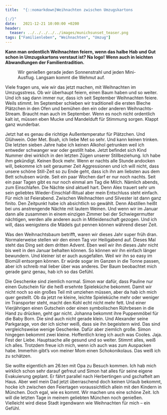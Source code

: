```yaml
---
title:  "{::nomarkdown}Weihnachten zwischen Umzugskartons

{:/}"
date:   2021-12-21 10:00:00 +0200
header:
  teaser: ../../../../../images/munichsunset_teaser.png
tags: ["Familienleben", "Weihnachten", "Umzug"]
---
```


**Kann man ordentlich Weihnachten feiern, wenn das halbe Hab und Gut schon in Umzugskartons verstaut ist? Na logo! Wenn auch in leichten Abwandlungen der Familientradition.**

<figure>
  <img src="../../../../../images/munichsunset.png" alt="">
  <figcaption>Wir genießen gerade jeden Sonnenstrahl und jeden Mini-Ausflug. Langsam kommt die Wehmut auf.</figcaption>
</figure>    

Viele fragen uns, wie wir das jetzt machen, mit Weihnachten im Umzugsstress. Ob wir überhaupt feiern, einen Baum haben und so weiter. Und ich sag dann immer nur, dass ich seit September Weihnachten feiere. Weils stimmt. Im September schieben wir traditionell die ersten Bleche Plätzchen in den Ofen und bemühen den ein oder anderen Weihnachts-Stream. Braucht man auch im September. Wenn es noch nicht ordentlich kalt ist, müssen eben Mucke und Mandelduft für Stimmung sorgen. Klappt ganz wunderbar. 

Jetzt hat es genau die richtige Außentemperatur für Plätzchen. Und Glühwein. Oder Met. Boah, ich liebe Met so sehr. Und kann keinen trinken. Die letzten sieben Jahre habe ich keinen Alkohol getrunken weil ich entweder schwanger war oder gestillt habe. Jetzt befindet sich Kind Nummer drei wirklich in den letzten Zügen unserer Stillbeziehung. Ich habe ihm gekündigt. Keinen Bock mehr. Wenn er nachts alle Stunde andocken will, bekomme ich seit geraumer Zeit Aggressionen und ich will nicht, dass unsere schöne Still-Zeit so zu Ende geht, dass ich ihn am liebsten aus dem Bett schubsen würde. Seit ein paar Wochen darf er nur noch nachts. Seit ein paar Tagen gibt es nur noch einmal am Tag die Milch. Nämlich abends, zum Einschlafen. Die Nächte sind aktuell hart. Denn Alex trauert sehr um sein geliebtes Wieder-Einschlaf-Ritual aber mein Entschluss steht einfach. Für mich ist Feierabend. Zwischen Weihnachten und Silvester ist dann ganz finito. Den Zeitpunkt habe ich absichtlich so gewählt. Denn Abstillen heißt bei uns anstrengende Nächte mit lautem Weinen. Und wenn wir im Januar dann alle zusammen in einem einzigen Zimmer bei der Schwiegermutter nächtigen, werden alle anderen auch in Mitleidenschaft gezogen. Und ich will, dass wenigstens die Mädels gut pennen können während dieser Zeit. 

Was den Weihnachtsbaum betrifft, waren wir dieses Jahr super früh dran. Normalerweise stellen wir den einen Tag vor Heiligabend auf. Dieses Mal steht das Ding seit dem dritten Advent. Eben weil wir ihn dieses Jahr nicht bis weit in den Januar behalten können. So können wir ihn einfach länger bewundern. Und kleiner ist er auch ausgefallen. Weil wir ihn so easy im Biomüll entsorgen können. Er würde sogar im Ganzen in die Tonne passen, aber ich schreib mal lieber über was anderes. Der Baum beobachtet mich gerade ganz genau, hab ich so das Gefühl.

Die Geschenke sind ziemlich normal. Simon war dafür, dass Pauline nur einen Gutschein für die heiß ersehnte Spieleküche bekommt. Damit wir nicht noch so ein großes Teil mit umziehen müssen, aber da hab ich mich quer gestellt. Ob da jetzt ne kleine, leichte Spieleküche mehr oder weniger im Transporter steht, macht den Kohl echt nicht mehr fett. Und einer Vierjährigen einen Gutschein oder einen symbolischen Rührbesen in die Hand zu drücken, geht gar nicht. Johanna bekommt ihre Puppenmöbel für die Baby Born. Die sind auch nicht gerade klein. Und Alexander seine Parkgarage, von der ich sicher weiß, dass sie ihn begeistern wird. Das sind vergleichsweise wenige Geschenke. Dafür aber ziemlich große. Simon hingegen bekommt zwei kleine. Hoffentlich krieg ich auch was Cooles. Jaja. Fest der Liebe. Hauptsache alle gesund und so weiter. Stimmt alles, weiß ich alles. Trotzdem freue ich mich, wenn ich auch was zum Auspacken habe. Immerhin gibt’s von meiner Mom einen Schokonikolaus. Das weiß ich zu schätzen. 

Sie wollte eigentlich am 26.ten mit Opa zu Besuch kommen. Ich hab mich wirklich schon sehr darauf gefreut und Simon hat alles für seine eigene Evakuierung geplant. Er fährt parallel nach Herbertingen und gschaftelt am Haus. Aber weil mein Dad jetzt überraschend doch keinen Urlaub bekommt, hocke ich zwischen den Feiertagen voraussichtlich allein mit den Kindern in München. Doch egal, wie es kommt. Wir machen uns eine schöne Zeit. Ich will die letzten Tage in meinem geliebten München noch genießen. Vielleicht wird diese Stadt irgendwann wie Weihnachten für mich – ein Gefühl.




 

 





 

  


 
 
 
 


   


 



 






 






 


 
 






















 








 

   



















  












 






 





  


  






					 


 
 








